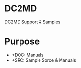 # DC2MD
DC2MD Support &amp; Samples

# Purpose
- +DOC: Manuals  
- +SRC: Sample Sorce & Manuals  

# 
